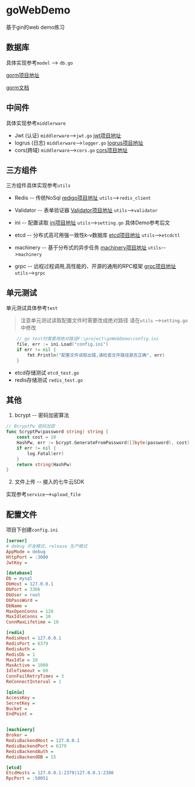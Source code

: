 # goWebDemo
基于gin的web demo练习

## 数据库

具体实现参考`model` --> `db.go`

[gorm项目地址](https://github.com/go-gorm/gorm)

[gorm文档](https://gorm.io/docs/)

## 中间件

具体实现参考`middlerware`

+ Jwt  (认证) `middlerware`-->`jwt.go`  [jwt项目地址](https://github.com/dgrijalva/jwt-go)
+ logrus (日志) `middlerware`-->`logger.go` [logrus项目地址](https://github.com/sirupsen/logrus)
+ cors(跨域) `middlerware`-->`cors.go` [cors项目地址](https://github.com/gin-contrib/cors)

## 三方组件

三方组件具体实现参考`utils`

+ Redis -- 传统NoSql  [redigo项目地址](github.com/gomodule/redigo)   `utils`-->`redis_client`

+ Validator -- 表单验证器  [Validator项目地址](github.com/go-playground/validator/v10) `utils`-->`validator`

+ ini -- 配置读取  [ini项目地址](github.com/go-ini/ini) `utils`-->`setting.go`  具体Demo参考后文
+ etcd -- 分布式高可用强一致性k-v数据库  [etcd项目地址](https://github.com/etcd-io/etcd) `utils`-->`etcdctl`
+ machinery -- 基于分布式的异步任务 [machinery项目地址](github.com/RichardKnop/machinery/v2) `utils`-->`machinery`
+ grpc -- 远程过程调用,高性能的、开源的通用的RPC框架  [grpc项目地址](google.golang.org/grpc) `utils`-->`grpc`

## 单元测试

单元测试具体参考`test`

>  注意单元测试读取配置文件时需要改成绝对路径 请在`utils` -->`setting.go`中修改

```go
	// go test时需要用绝对路径F:\project\goWebDemo\config.ini
	file, err := ini.Load("config.ini")
	if err != nil {
		fmt.Println("配置文件读取出错,请检查文件路径是否正确", err)
	}
```

+ etcd存储测试 `etcd_test.go`
+ redis存储测试 `redis_test.go`

## 其他

1. bcrypt -- 密码加密算法

```go
// BcryptPw 密码加密
func ScryptPw(password string) string {
	const cost = 10
	HashPw, err := bcrypt.GenerateFromPassword([]byte(password), cost)
	if err != nil {
		log.Fatal(err)
	}
	return string(HashPw)
}
```

2. 文件上传 -- 接入的七牛云SDK

实现参考`service`-->`upload_file`

## 配置文件

项目下创建`config.ini`

```ini
[server]
# debug 开发模式，release 生产模式
AppMode = debug
HttpPort = :3000
JwtKey = 

[database]
Db = mysql
DbHost = 127.0.0.1
DbPort = 3306
DbUser = root
DbPassWord = 
DbName = 
MaxOpenConns = 128
MaxIdleConns = 10
ConnMaxLifetime = 10

[redis]
RedisHost = 127.0.0.1
RedisPort = 6379
RedisAuth = 
RedisDb = 1
MaxIdle = 10
MaxActive = 1000
IdleTimeout = 60
ConnFailRetryTimes = 3
ReConnectInterval = 1

[qiniu]
AccessKey = 
SecretKey = 
Bucket = 
EndPoint = 


[machinery]
Broker = 
RedisBackendHost = 127.0.0.1
RedisBackendPort = 6379
RedisBackendAuth = 
RedisBackendDB = 15

[etcd]
EtcdHosts = 127.0.0.1:2379|127.0.0.1:2380
RpcPort = :50051
```

